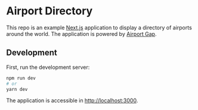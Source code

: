 # Airport Directory

This repo is an example [Next.js](https://nextjs.org/) application to display a directory of airports around the world. The application is powered by [Airport Gap](https://airportgap.dev-tester.com/).

## Development

First, run the development server:

```bash
npm run dev
# or
yarn dev
```

The application is accessible in [http://localhost:3000](http://localhost:3000).
